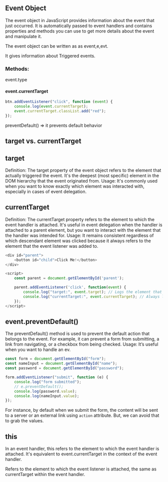 ## Event Object

The event object in JavaScript provides information about the event that just occurred. It is automatically passed to event handlers and contains properties and methods you can use to get more details about the event and manipulate it.

The event object can be written as as event,e,evt.

It gives information about Triggered events.

### Methods:

event.type

#### event.currentTarget

```js
btn.addEventListener("click", function (event) {
	console.log(event.currentTarget);
	event.currentTarget.classList.add("red");
});
```

preventDefault() => it prevents default behavior

## target vs. currentTarget

## target

Definition: The target property of the event object refers to the element that actually triggered the event. It's the deepest (most specific) element in the DOM hierarchy that the event originated from.
Usage: It's commonly used when you want to know exactly which element was interacted with, especially in cases of event delegation.

## currentTarget

Definition: The currentTarget property refers to the element to which the event handler is attached. It's useful in event delegation when the handler is attached to a parent element, but you want to interact with the element that the handler was intended for.
Usage: It remains consistent regardless of which descendant element was clicked because it always refers to the element that the event listener was added to.

```js
<div id="parent">
    <button id="child">Click Me!</button>
</div>

<script>
    const parent = document.getElementById('parent');

    parent.addEventListener('click', function(event) {
        console.log("target:", event.target); // Logs the element that was clicked (e.g., the button)
        console.log("currentTarget:", event.currentTarget); // Always logs the parent div
    });
</script>

```

## event.preventDefault()

The preventDefault() method is used to prevent the default action that belongs to the event. For example, it can prevent a form from submitting, a link from navigating, or a checkbox from being checked.
Usage: It’s useful when you want to handle an ev.

```js
const form = document.getElementById("form");
const nameInput = document.getElementById("name");
const password = document.getElementById("password");

form.addEventListener("submit", function (e) {
	console.log("form submitted");
	// e.preventDefault();
	console.log(password.value);
	console.log(nameInput.value);
});
```

For instance, by default when we submit the form, the content will be sent to a server or an external link using `action` attribute.
But, we can avoid that to grab the values.

## this

In an event handler, this refers to the element to which the event handler is attached. It's equivalent to event.currentTarget in the context of the event handler.

Refers to the element to which the event listener is attached, the same as currentTarget within the event handler.
